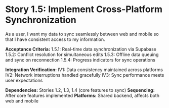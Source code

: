 # Story 1.5: Implement Cross-Platform Synchronization

As a user, I want my data to sync seamlessly between web and mobile so that I have consistent access to my information.

**Acceptance Criteria:**
1.5.1: Real-time data synchronization via Supabase
1.5.2: Conflict resolution for simultaneous edits
1.5.3: Offline data queuing and sync on reconnection
1.5.4: Progress indicators for sync operations

**Integration Verification:**
IV1: Data consistency maintained across platforms
IV2: Network interruptions handled gracefully
IV3: Sync performance meets user expectations

**Dependencies:** Stories 1.2, 1.3, 1.4 (core features to sync)
**Sequencing:** After core features implemented
**Platforms:** Shared backend, affects both web and mobile
